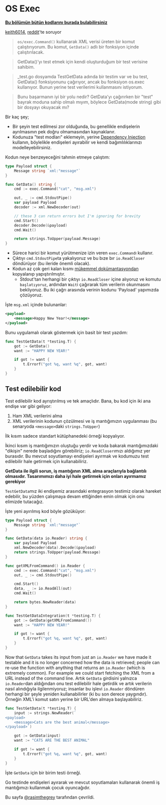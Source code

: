 # OS Exec

**[Bu bölümün bütün kodlarını burada bulabilirsiniz](https://github.com/quii/learn-go-with-tests/tree/main/q-and-a/os-exec)**

[keith6014](https://www.reddit.com/user/keith6014), [reddit](https://www.reddit.com/r/golang/comments/aaz8ji/testdata_and_function_setup_help/)'te soruyor

> `os/exec.Command()` kullanarak XML verisi üreten bir komut çalıştırıyorum. Bu komut, `GetData()` adlı bir fonksiyon içinde çalıştırılacak.

> GetData()'yı test etmek için kendi oluşturduğum bir test verisine sahibim.

> _test.go dosyamda TestGetData adında bir testim var ve bu test, GetData() fonksiyonunu çağırıyor, ancak bu fonksiyon os.exec kullanıyor. Bunun yerine test verilerimi kullanmasını istiyorum.

> Bunu başarmanın iyi bir yolu nedir? GetData'yı çağırırken bir "test" bayrak moduna sahip olmalı mıyım, böylece GetData(mode string) gibi bir dosyayı okuyacak mı?

Bir kaç şey;

- Bir şeyin test edilmesi zor olduğunda, bu genellikle endişelerin ayrılmasının pek doğru olmamasından kaynaklanır.
- Kodunuza "test modları" eklemeyin, yerine [Dependency Injection](/dependency-injection.md) kullanın, böylelikle endişeleri ayırabilir ve kendi bağımlılıklarınızı modelleyebilirsiniz.

Kodun neye benzeyeceğini tahmin etmeye çalıştım:

```go
type Payload struct {
	Message string `xml:"message"`
}

func GetData() string {
	cmd := exec.Command("cat", "msg.xml")

	out, _ := cmd.StdoutPipe()
	var payload Payload
	decoder := xml.NewDecoder(out)

	// these 3 can return errors but I'm ignoring for brevity
	cmd.Start()
	decoder.Decode(&payload)
	cmd.Wait()

	return strings.ToUpper(payload.Message)
}
```

- Sürece harici bir komut yürütmenize izin veren `exec.Command`ı kullanır.
- Çıktıyı `cmd.StdoutPipe`ta yakalıyoruz ve bu bıze bır `io.ReadCloser` döndürüyor (bu ileride önemli olacak).
- Kodun az çok geri kalan kısmı [mükemmel dokümantasyondan](https://golang.org/pkg/os/exec/#example_Cmd_StdoutPipe) kopyalanıp yapıştırılmıştır.
	- Stdout'tan herhangi bir çıktıyı `io.ReadCloser` içine alıyoruz ve komutu `başlatıyoruz`, ardından `Wait`i çağırarak tüm verilerin okunmasını bekliyoruz. Bu iki çağrı arasında verinin kodunu 'Payload' yapımızda çözüyoruz.

İşte `msg.xml` içinde bulunanlar:

```xml
<payload>
    <message>Happy New Year!</message>
</payload>
```

Bunu uygulamalı olarak göstermek için basit bir test yazdım:

```go
func TestGetData(t *testing.T) {
	got := GetData()
	want := "HAPPY NEW YEAR!"

	if got != want {
		t.Errorf("got %q, want %q", got, want)
	}
}
```

## Test edilebilir kod

Test edilebilir kod ayrıştırılmış ve tek amaçlıdır. Bana, bu kod için iki ana endişe var gibi geliyor:

1. Ham XML verilerini alma
2. XML verilerinin kodunun çözülmesi ve iş mantığımızın uygulanması (bu senaryoda `<message>`daki `strings.ToUpper`)

İlk kısım sadece standart kütüphanedeki örneği kopyalıyor.

İkinci kısım iş mantığımızın oluştuğu yerdir ve koda bakarak mantığımızdaki "dikişin" nerede başladığını görebiliriz; `io.ReadCloser`ımızı aldığımız yer burasıdır. Bu mevcut soyutlamayı endişeleri ayırmak ve kodumuzu test edilebilir hale getirmek için kullanabiliriz.

**GetData ile ilgili sorun, iş mantığının XML alma araçlarıyla bağlantılı olmasıdır. Tasarımımızı daha iyi hale getirmek için onları ayırmamız gerekiyor**

`TestGetData`mız iki endişemiz arasındaki entegrasyon testimiz olarak hareket edebilir, bu yüzden çalışmaya devam ettiğinden emin olmak için onu elimizde tutacağız.

İşte yeni ayırılmış kod böyle gözüküyor:

```go
type Payload struct {
	Message string `xml:"message"`
}

func GetData(data io.Reader) string {
	var payload Payload
	xml.NewDecoder(data).Decode(&payload)
	return strings.ToUpper(payload.Message)
}

func getXMLFromCommand() io.Reader {
	cmd := exec.Command("cat", "msg.xml")
	out, _ := cmd.StdoutPipe()

	cmd.Start()
	data, _ := io.ReadAll(out)
	cmd.Wait()

	return bytes.NewReader(data)
}

func TestGetDataIntegration(t *testing.T) {
	got := GetData(getXMLFromCommand())
	want := "HAPPY NEW YEAR!"

	if got != want {
		t.Errorf("got %q, want %q", got, want)
	}
}
```

Now that `GetData` takes its input from just an `io.Reader` we have made it testable and it is no longer concerned how the data is retrieved; people can re-use the function with anything that returns an `io.Reader` (which is extremely common). For example we could start fetching the XML from a URL instead of the command line.
Artık `GetData` girdisini yalnızca `io.Reader`dan aldığından onu test edilebilir hale getirdik ve artık verilerin nasıl alındığıyla ilgilenmiyoruz; insanlar bu işlevi `io.Reader` döndüren herhangi bir şeyle yeniden kullanabilirler (ki bu son derece yaygındır). Örneğin XML'i komut satırı yerine bir URL'den almaya başlayabiliriz.

```go
func TestGetData(t *testing.T) {
	input := strings.NewReader(`
<payload>
    <message>Cats are the best animal</message>
</payload>`)

	got := GetData(input)
	want := "CATS ARE THE BEST ANIMAL"

	if got != want {
		t.Errorf("got %q, want %q", got, want)
	}
}

```

İşte `GetData` için bir birim testi örneği.

Go testinde endişeleri ayırarak ve mevcut soyutlamaları kullanarak önemli iş mantığımızı kullanmak çocuk oyuncağıdır.

Bu sayfa [@rasimthegrey](https://github.com/rasimthegrey) tarafından çevrildi.